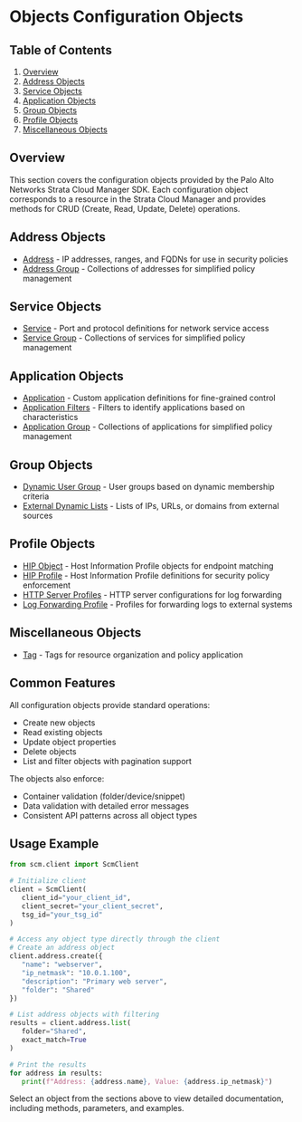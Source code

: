 # Objects Configuration Objects

## Table of Contents

1. [Overview](#overview)
2. [Address Objects](#address-objects)
3. [Service Objects](#service-objects)
4. [Application Objects](#application-objects)
5. [Group Objects](#group-objects)
6. [Profile Objects](#profile-objects)
7. [Miscellaneous Objects](#miscellaneous-objects)

## Overview

This section covers the configuration objects provided by the Palo Alto Networks Strata Cloud Manager SDK. Each configuration object corresponds to a resource in the Strata Cloud Manager and provides methods for CRUD (Create, Read, Update, Delete) operations.

## Address Objects

- [Address](address.md) - IP addresses, ranges, and FQDNs for use in security policies
- [Address Group](address_group.md) - Collections of addresses for simplified policy management

## Service Objects

- [Service](service.md) - Port and protocol definitions for network service access
- [Service Group](service_group.md) - Collections of services for simplified policy management

## Application Objects

- [Application](application.md) - Custom application definitions for fine-grained control
- [Application Filters](application_filters.md) - Filters to identify applications based on characteristics
- [Application Group](application_group.md) - Collections of applications for simplified policy management

## Group Objects

- [Dynamic User Group](dynamic_user_group.md) - User groups based on dynamic membership criteria
- [External Dynamic Lists](external_dynamic_lists.md) - Lists of IPs, URLs, or domains from external sources

## Profile Objects

- [HIP Object](hip_object.md) - Host Information Profile objects for endpoint matching
- [HIP Profile](hip_profile.md) - Host Information Profile definitions for security policy enforcement
- [HTTP Server Profiles](http_server_profiles.md) - HTTP server configurations for log forwarding
- [Log Forwarding Profile](log_forwarding_profile.md) - Profiles for forwarding logs to external systems

## Miscellaneous Objects

- [Tag](tag.md) - Tags for resource organization and policy application

## Common Features

All configuration objects provide standard operations:

- Create new objects
- Read existing objects
- Update object properties
- Delete objects
- List and filter objects with pagination support

The objects also enforce:

- Container validation (folder/device/snippet)
- Data validation with detailed error messages
- Consistent API patterns across all object types

## Usage Example

```python
from scm.client import ScmClient

# Initialize client
client = ScmClient(
   client_id="your_client_id",
   client_secret="your_client_secret",
   tsg_id="your_tsg_id"
)

# Access any object type directly through the client
# Create an address object
client.address.create({
   "name": "webserver",
   "ip_netmask": "10.0.1.100",
   "description": "Primary web server",
   "folder": "Shared"
})

# List address objects with filtering
results = client.address.list(
   folder="Shared",
   exact_match=True
)

# Print the results
for address in results:
   print(f"Address: {address.name}, Value: {address.ip_netmask}")
```

Select an object from the sections above to view detailed documentation, including methods, parameters, and examples.

